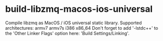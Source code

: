 build-libzmq-macos-ios-universal
================================

Compile libzmq as MacOS / iOS universal static library. Supported architectures: armv7 armv7s i386 x86_64
Don't forget to add '-lstdc++' to the 'Other Linker Flags' option here: 'Build Settings/Linking'.

